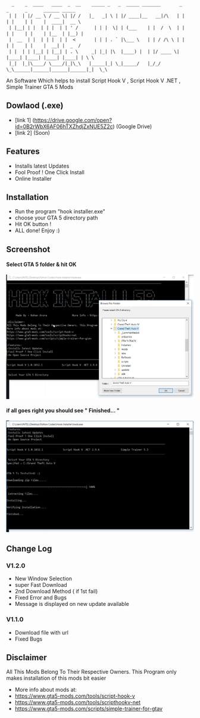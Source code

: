 ```
  _    _  ____   ____  _  __    _____ _   _  _____ _______       _      _      _      ______ _____  
 | |  | |/ __ \ / __ \| |/ /   |_   _| \ | |/ ____|__   __|/\   | |    | |    | |    |  ____|  __ \ 
 | |__| | |  | | |  | | ' /      | | |  \| | (___    | |  /  \  | |    | |    | |    | |__  | |__) |
 |  __  | |  | | |  | |  <       | | | . ` |\___ \   | | / /\ \ | |    | |    | |    |  __| |  _  / 
 | |  | | |__| | |__| | . \     _| |_| |\  |____) |  | |/ ____ \| |____| |____| |____| |____| | \ \ 
 |_|  |_|\____/ \____/|_|\_\   |_____|_| \_|_____/   |_/_/    \_\______|______|______|______|_|  \_\

```

An Software Which helps to install  Script Hook V , Script Hook V .NET , Simple Trainer GTA 5 Mods

## Dowlaod (.exe)
- [link 1] (https://drive.google.com/open?id=0B2rWbX6AF06hTXZhdjZxNUE5Z2c) (Google Drive)
- [link 2] (Soon)

## Features
- Installs latest Updates
- Fool Proof ! One Click Install
- Online Installer

## Installation
- Run the program "hook installer.exe"
- choose your GTA 5 directory path
- Hit OK button !
- ALL done!  Enjoy :)

## Screenshot

#### Select GTA 5 folder & hit OK
![alt text](https://raw.githubusercontent.com/RohanArora13/Hook/master/screenshot/1%20screen%20shot%20Hook%20Installer.png)

#### if all goes right you should see " Finished... "

![alt text](https://raw.githubusercontent.com/RohanArora13/Hook/master/screenshot/3%20screen%20shot%20Hook%20Installer.png)

## Change Log 
### V1.2.0
- New Window Selection
- super Fast Download 
- 2nd Download Method ( if 1st fail)
- Fixed Error and Bugs
- Message is displayed on new update available  


### V1.1.0
- Download file with url
- Fixed Bugs

## Disclaimer
All This Mods Belong To Their Respective Owners. This Program only makes installation of this mods bit easier
- More info about mods at:
- https://www.gta5-mods.com/tools/script-hook-v
- https://www.gta5-mods.com/tools/scripthookv-net
- https://www.gta5-mods.com/scripts/simple-trainer-for-gtav

